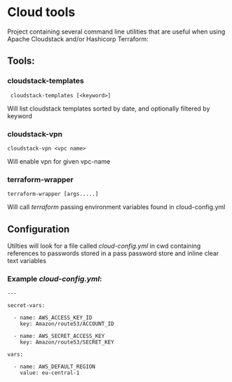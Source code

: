 # Cloud tools

Project containing several command line utilities that are useful when using 
Apache Cloudstack and/or Hashicorp Terraform:


## Tools:

### cloudstack-templates
 
     cloudstack-templates [<keyword>]
 
 Will list cloudstack templates sorted by date, and optionally filtered by keyword
  
### cloudstack-vpn 
  
    cloudstack-vpn <vpc name>
    
Will enable vpn for given vpc-name

### terraform-wrapper

    terraform-wrapper [args.....]
    
Will call _terraform_ passing environment variables found in cloud-config.yml
 
 
## Configuration

Utilties will look for a file called _cloud-config.yml_ in cwd containing references to passwords stored in 
a pass password store and inline clear text variables

### Example _cloud-config.yml_:

    ---
    
    secret-vars:
    
      - name: AWS_ACCESS_KEY_ID
        key: Amazon/route53/ACCOUNT_ID
    
      - name: AWS_SECRET_ACCESS_KEY
        key: Amazon/route53/SECRET_KEY
    
    vars:
    
      - name: AWS_DEFAULT_REGION
        value: eu-central-1